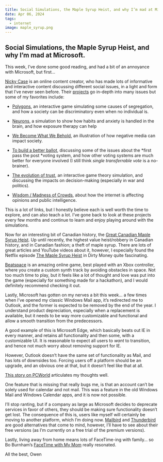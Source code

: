 ```yaml
---
title: Social Simulations, the Maple Syrup Heist, and why I’m mad at Microsoft.
date: Apr 06, 2024
tags:
  - internet
image: maple_syrup.png
---
```


## Social Simulations, the Maple Syrup Heist, and why I’m mad at Microsoft.

This week, I’ve done some good reading, and had a bit of an annoyance with Microsoft, but first…

[Nicky Case](https://ncase.me/) is an online content creator, who has made lots of informative and interactive content discussing different social issues, in a light and form that I’ve never seen before. Their [projects](https://ncase.me/projects/) go in-depth into many issues but some of my favorites include:

* [Polygons](https://ncase.me/polygons/), an interactive game simulating some causes of segregation, and how a society can be discriminatory even when no individual is.

* [Neurons](https://ncase.me/neurons/), a simulation to show how habits and anxiety is handled in the brain, and how exposure therapy can help

* [We Become What We Behold](https://ncase.itch.io/wbwwb), an illustration of how negative media can impact society.

* [To build a better ballot](https://ncase.me/ballot/), discussing some of the issues about the *first pass the post *voting system, and how other voting systems are much better for everyone involved (I still think *single transferrable vote* is a no-brainer).

* [The evolution of trust](https://ncase.me/trust/), an interactive game theory simulation, and discussing the impacts on decision-making (especially in war and politics).

* [Wisdom / Madness of Crowds](https://ncase.me/crowds/), about how the internet is affecting opinions and public intelligence.

This is a lot of links, but I honestly believe each is well worth the time to explore, and can also teach a lot. I’ve gone back to look at these projects every few months and continue to learn and enjoy playing around with the simulations.

Now for an interesting bit of Canadian history, the [Great Canadian Maple Syrup Heist](https://en.wikipedia.org/wiki/Great_Canadian_Maple_Syrup_Heist). Up until recently, the highest value heist/robbery in Canadian history, and in Canadian fashion; a theft of maple syrup. There are lots of great articles and YouTube videos about it, however, I especially found the Netflix episode [The Maple Syrup Heist](https://www.imdb.com/title/tt7909196/) in Dirty Money quite fascinating.

[Beatspace](https://bolddunkley.itch.io/beatspace) is an amazing online game, best played with an Xbox controller, where you create a custom synth track by avoiding obstacles in space. Not too much time to play, but it feels like a lot of thought and love was put into the game (especially for something made for a hackathon), and I would definitely recommend checking it out.

Lastly, Microsoft has gotten on my nerves a bit this week… a few times when I’ve opened my classic Windows Mail app, it’s redirected me to Outlook, and the former is expected to be removed by the end of the year. I understand product depreciation, especially when a replacement is available, but it needs to be way more customizable and functional and allow a smooth transition from the predecessors.

A good example of this is Microsoft Edge, which basically beats out IE in every manner, and retains all functionality and then some, with a customizable UI. It is reasonable to expect all users to *want* to transition, and hence not much worry about removing support for IE.

However, Outlook doesn’t have the same set of functionality as Mail, and has lots of downsides too. Forcing users off a platform should be an upgrade, and an obvious one at that, but it doesn’t feel like that at all.

[This story on PCWorld](https://www.pcworld.com/article/606623/the-best-email-client-for-you-may-be-mail-not-outlook.html) articulates my thoughts well.

One feature that is missing that really bugs me, is that an account can’t be solely used for calendar and not mail. This was a feature in the old Windows Mail and Windows Calendar apps, and it is now not possible.

I’ll stop ranting, but if a company as large as Microsoft decides to deprecate services in favor of others, they should be making sure functionality doesn’t get lost. The consequence of this is, users like myself will certainly be moving to another platform, which I’m doing now. [Mailbird](https://www.getmailbird.com/) and [Thunderbird](https://www.thunderbird.net/en-GB/) are good alternatives that come to mind, however, I’ll have to see about their free versions (as I’m currently on a free trial of the premium versions).

Lastly, living away from home means lots of FaceTime-ing with family… so Bo Burnham’s [FaceTime with My Mom](https://www.youtube.com/watch?v=ChgFo74WxZ8) really resonated.

All the best,
Owen

